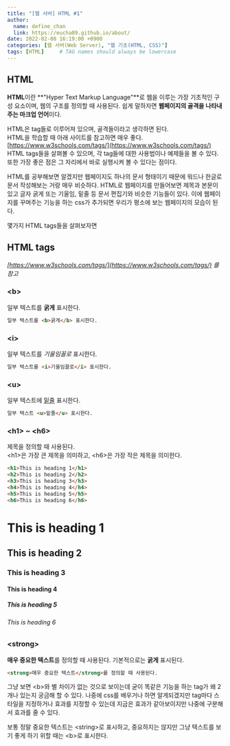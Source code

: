 ```yaml
---
title: "[웹 서버] HTML #1"
author:
  name: define_chan
  link: https://eucha09.github.io/about/
date: 2022-02-08 16:19:00 +0900
categories: [웹 서버(Web Server), "웹 기초(HTML, CSS)"]
tags: [HTML]     # TAG names should always be lowercase
---
```


## **HTML**

**HTML**이란 **"Hyper Text Markup Language"**로 웹을 이루는 가장 기초적인 구성 요소이며, 웹의 구조를 정의할 때 사용된다. 쉽게 말하자면 **웹페이지의 골격을 나타내주는 마크업 언어**이다.   

HTML은 tag들로 이루어져 있으며, 골격들이라고 생각하면 된다.   
HTML을 학습할 때 아래 사이트를 참고하면 매우 좋다.   
[https://www.w3schools.com/tags/](https://www.w3schools.com/tags/)   
HTML tags들을 살펴볼 수 있으며, 각 tag들에 대한 사용법이나 예제들을 볼 수 있다. 또한 가장 좋은 점은 그 자리에서 바로 실행시켜 볼 수 있다는 점이다.

HTML를 공부해보면 알겠지만 웹페이지도 하나의 문서 형태이기 때문에 워드나 한글로 문서 작성해보는 거랑 매우 비슷하다. HTML로 웹페이지를 만들어보면 제목과 본문이 있고 글자 굵게 또는 기울임, 밑줄 등 문서 편집기와 비슷한 기능들이 있다. 이에 웹페이지를 꾸며주는 기능을 하는 css가 추가되면 우리가 평소에 보는 웹페이지의 모습이 된다.   

몇가지 HTML tags들을 살펴보자면

## **HTML tags**

_[https://www.w3schools.com/tags/](https://www.w3schools.com/tags/) 를 참고_

### **\<b\>**

일부 텍스트를 **굵게** 표시한다.

```html
일부 텍스트를 <b>굵게</b> 표시한다.
```

### **\<i\>**

일부 텍스트를 *기울임꼴로* 표시한다.
```html
일부 텍스트를 <i>기울임꼴로</i> 표시한다.
```

### **\<u\>**

일부 텍스트에 <u>밑줄</u> 표시한다.

```html
일부 텍스트 <u>밑줄</u> 표시한다.
```

### **\<h1\> ~ \<h6\>**

제목을 정의할 때 사용된다.   
\<h1\>은 가장 큰 제목을 의미하고, \<h6\>은 가장 작은 제목을 의미한다.

```html
<h1>This is heading 1</h1>
<h2>This is heading 2</h2>
<h3>This is heading 3</h3>
<h4>This is heading 4</h4>
<h5>This is heading 5</h5>
<h6>This is heading 6</h6>
```
<h1>This is heading 1</h1>
<h2>This is heading 2</h2>
<h3>This is heading 3</h3>
<h4>This is heading 4</h4>
<h5>This is heading 5</h5>
<h6>This is heading 6</h6>

### **\<strong\>**

**매우 중요한 텍스트**를 정의할 때 사용된다. 기본적으로는 **굵게** 표시된다.

```html
<strong>매우 중요한 텍스트</strong>를 정의할 때 사용된다.
```

그냥 보면 \<b\>와 별 차이가 없는 것으로 보이는데 굳이 똑같은 기능을 하는 tag가 왜 2개나 있는지 궁금해 할 수 있다. 나중에 css를 배우거나 하면 알게되겠지만 tag마다 스타일을 지정하거나 효과를 지정할 수 있는데 지금은 효과가 같아보이지만 나중에 구분해서 효과를 줄 수 있다.

보통 정말 중요한 텍스트는 \<string\>로 표시하고, 중요하지는 않지만 그냥 텍스트를 보기 좋게 하기 위할 때는 \<b\>로 표시한다.
